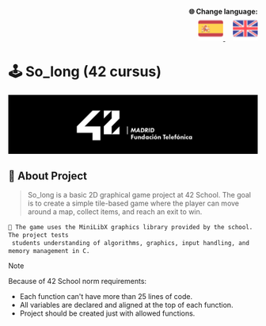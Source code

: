 <p align="end">
   <strong>🌐 Change language:</strong><br>
   <a href="README.es.md">
    <img src="https://github.com/Nachopuerto95/multilang/blob/main/ES.png" alt="Español" width="50">
  </a>&nbsp;&nbsp;&nbsp;
  <a href="/README.md">
    <img src="https://github.com/Nachopuerto95/multilang/blob/main/EN.png" alt="English" width="50">
  </a>
</p>

<h1> 🕹️ So_long (42 cursus)</h1>

<img src="https://github.com/Nachopuerto95/multilang/blob/main/42-Madrid%20-%20Edited.jpg">


## 📜 About Project

> So_long is a basic 2D graphical game project at 42 School. The goal is to create a simple tile-based
> game where the player can move around a map, collect items, and reach an exit to win. 

	🚀 The game uses the MiniLibX graphics library provided by the school. The project tests 
     students understanding of algorithms, graphics, input handling, and memory management in C.

> [!NOTE]  
> Because of 42 School norm requirements:
> * Each function can't have more than 25 lines of code.
> * All variables are declared and aligned at the top of each function.
> * Project should be created just with allowed functions.
<br>
